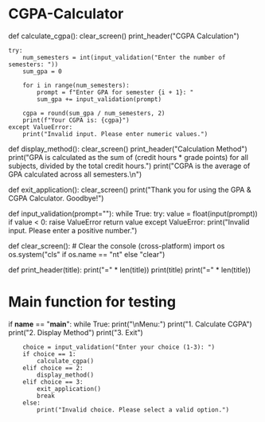 # CGPA-Calculator
def calculate_cgpa():
    clear_screen()
    print_header("CGPA Calculation")

    try:
        num_semesters = int(input_validation("Enter the number of semesters: "))
        sum_gpa = 0

        for i in range(num_semesters):
            prompt = f"Enter GPA for semester {i + 1}: "
            sum_gpa += input_validation(prompt)

        cgpa = round(sum_gpa / num_semesters, 2)
        print(f"Your CGPA is: {cgpa}")
    except ValueError:
        print("Invalid input. Please enter numeric values.")

def display_method():
    clear_screen()
    print_header("Calculation Method")
    print("GPA is calculated as the sum of (credit hours * grade points) for all subjects, divided by the total credit hours.")
    print("CGPA is the average of GPA calculated across all semesters.\n")

def exit_application():
    clear_screen()
    print("Thank you for using the GPA & CGPA Calculator. Goodbye!")

def input_validation(prompt=""):
    while True:
        try:
            value = float(input(prompt))
            if value < 0:
                raise ValueError
            return value
        except ValueError:
            print("Invalid input. Please enter a positive number.")

def clear_screen():
    # Clear the console (cross-platform)
    import os
    os.system("cls" if os.name == "nt" else "clear")

def print_header(title):
    print("=" * len(title))
    print(title)
    print("=" * len(title))

# Main function for testing
if __name__ == "__main__":
    while True:
        print("\nMenu:")
        print("1. Calculate CGPA")
        print("2. Display Method")
        print("3. Exit")

        choice = input_validation("Enter your choice (1-3): ")
        if choice == 1:
            calculate_cgpa()
        elif choice == 2:
            display_method()
        elif choice == 3:
            exit_application()
            break
        else:
            print("Invalid choice. Please select a valid option.")
